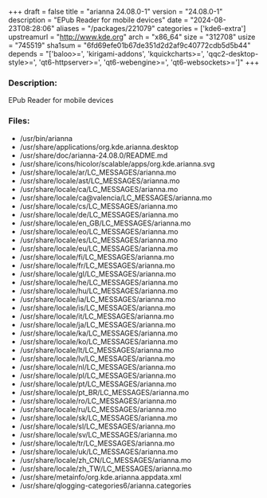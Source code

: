 +++
draft = false
title = "arianna 24.08.0-1"
version = "24.08.0-1"
description = "EPub Reader for mobile devices"
date = "2024-08-23T08:28:06"
aliases = "/packages/221079"
categories = ['kde6-extra']
upstreamurl = "http://www.kde.org"
arch = "x86_64"
size = "312708"
usize = "745519"
sha1sum = "6fd69efe01b67de351d2d2af9c40772cdb5d5b44"
depends = "['baloo>=', 'kirigami-addons', 'kquickcharts>=', 'qqc2-desktop-style>=', 'qt6-httpserver>=', 'qt6-webengine>=', 'qt6-websockets>=']"
+++
### Description: 
EPub Reader for mobile devices

### Files: 
* /usr/bin/arianna
* /usr/share/applications/org.kde.arianna.desktop
* /usr/share/doc/arianna-24.08.0/README.md
* /usr/share/icons/hicolor/scalable/apps/org.kde.arianna.svg
* /usr/share/locale/ar/LC_MESSAGES/arianna.mo
* /usr/share/locale/ast/LC_MESSAGES/arianna.mo
* /usr/share/locale/ca/LC_MESSAGES/arianna.mo
* /usr/share/locale/ca@valencia/LC_MESSAGES/arianna.mo
* /usr/share/locale/cs/LC_MESSAGES/arianna.mo
* /usr/share/locale/de/LC_MESSAGES/arianna.mo
* /usr/share/locale/en_GB/LC_MESSAGES/arianna.mo
* /usr/share/locale/eo/LC_MESSAGES/arianna.mo
* /usr/share/locale/es/LC_MESSAGES/arianna.mo
* /usr/share/locale/eu/LC_MESSAGES/arianna.mo
* /usr/share/locale/fi/LC_MESSAGES/arianna.mo
* /usr/share/locale/fr/LC_MESSAGES/arianna.mo
* /usr/share/locale/gl/LC_MESSAGES/arianna.mo
* /usr/share/locale/he/LC_MESSAGES/arianna.mo
* /usr/share/locale/hu/LC_MESSAGES/arianna.mo
* /usr/share/locale/ia/LC_MESSAGES/arianna.mo
* /usr/share/locale/is/LC_MESSAGES/arianna.mo
* /usr/share/locale/it/LC_MESSAGES/arianna.mo
* /usr/share/locale/ja/LC_MESSAGES/arianna.mo
* /usr/share/locale/ka/LC_MESSAGES/arianna.mo
* /usr/share/locale/ko/LC_MESSAGES/arianna.mo
* /usr/share/locale/lt/LC_MESSAGES/arianna.mo
* /usr/share/locale/lv/LC_MESSAGES/arianna.mo
* /usr/share/locale/nl/LC_MESSAGES/arianna.mo
* /usr/share/locale/pl/LC_MESSAGES/arianna.mo
* /usr/share/locale/pt/LC_MESSAGES/arianna.mo
* /usr/share/locale/pt_BR/LC_MESSAGES/arianna.mo
* /usr/share/locale/ro/LC_MESSAGES/arianna.mo
* /usr/share/locale/ru/LC_MESSAGES/arianna.mo
* /usr/share/locale/sk/LC_MESSAGES/arianna.mo
* /usr/share/locale/sl/LC_MESSAGES/arianna.mo
* /usr/share/locale/sv/LC_MESSAGES/arianna.mo
* /usr/share/locale/tr/LC_MESSAGES/arianna.mo
* /usr/share/locale/uk/LC_MESSAGES/arianna.mo
* /usr/share/locale/zh_CN/LC_MESSAGES/arianna.mo
* /usr/share/locale/zh_TW/LC_MESSAGES/arianna.mo
* /usr/share/metainfo/org.kde.arianna.appdata.xml
* /usr/share/qlogging-categories6/arianna.categories
